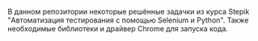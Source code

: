 В данном репозитории некоторые решённые задачки из курса Stepik "Автоматизация тестирования с помощью Selenium и Python".
Также необходимые библиотеки и драйвер Chrome для запуска кода.
